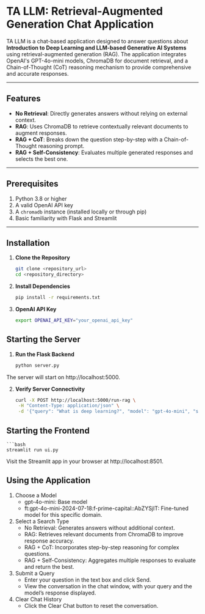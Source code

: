 # TA LLM: Retrieval-Augmented Generation Chat Application

TA LLM is a chat-based application designed to answer questions about **Introduction to Deep Learning and LLM-based Generative AI Systems** using retrieval-augmented generation (RAG). The application integrates OpenAI's GPT-4o-mini models, ChromaDB for document retrieval, and a Chain-of-Thought (CoT) reasoning mechanism to provide comprehensive and accurate responses.

---

## Features

- **No Retrieval**: Directly generates answers without relying on external context.
- **RAG**: Uses ChromaDB to retrieve contextually relevant documents to augment responses.
- **RAG + CoT**: Breaks down the question step-by-step with a Chain-of-Thought reasoning prompt.
- **RAG + Self-Consistency**: Evaluates multiple generated responses and selects the best one.

---

## Prerequisites

1. Python 3.8 or higher
2. A valid OpenAI API key
3. A `chromadb` instance (installed locally or through pip)
4. Basic familiarity with Flask and Streamlit

---

## Installation

1. **Clone the Repository**
   ```bash
   git clone <repository_url>
   cd <repository_directory>

2. **Install Dependencies**
    ```bash
    pip install -r requirements.txt

3. **OpenAI API Key**
    ```bash
    export OPENAI_API_KEY="your_openai_api_key"

## Starting the Server
1. **Run the Flask Backend**
    ```bash
    python server.py

The server will start on http://localhost:5000.

2. **Verify Server Connectivity**
    ```bash
    curl -X POST http://localhost:5000/run-rag \
     -H "Content-Type: application/json" \
     -d '{"query": "What is deep learning?", "model": "gpt-4o-mini", "search_type": "RAG"}'

## Starting the Frontend
    ```bash
    streamlit run ui.py

Visit the Streamlit app in your browser at http://localhost:8501.


## Using the Application
1.	Choose a Model
    -	gpt-4o-mini: Base model
    -	ft:gpt-4o-mini-2024-07-18:f-prime-capital::AbZYSjIT: Fine-tuned model for this specific domain.
2.	Select a Search Type
    -	No Retrieval: Generates answers without additional context.
    -	RAG: Retrieves relevant documents from ChromaDB to improve response accuracy.
    -	RAG + CoT: Incorporates step-by-step reasoning for complex questions.
    -	RAG + Self-Consistency: Aggregates multiple responses to evaluate and return the best.
3.	Submit a Query
    -	Enter your question in the text box and click Send.
    -	View the conversation in the chat window, with your query and the model’s response displayed.
4.	Clear Chat History
    -	Click the Clear Chat button to reset the conversation.
